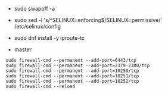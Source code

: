 * sudo swapoff -a

* sudo sed -i 's/^SELINUX=enforcing$/SELINUX=permissive/' /etc/selinux/config

* sudo dnf install -y iproute-tc

* master
```
sudo firewall-cmd --permanent --add-port=6443/tcp
sudo firewall-cmd --permanent --add-port=2379-2380/tcp
sudo firewall-cmd --permanent --add-port=10250/tcp
sudo firewall-cmd --permanent --add-port=10251/tcp
sudo firewall-cmd --permanent --add-port=10252/tcp
sudo firewall-cmd --reload
```
